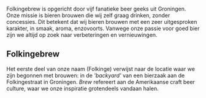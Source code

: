 Folkingebrew is opgericht door vijf fanatieke beer geeks uit Groningen. Onze missie is bieren brouwen die wij zelf graag drinken, zonder concessies. Dit betekent dat wij bieren brouwen met een zeer uitgesproken karakter, in smaak, aroma, enzovoorts. Vanwege onze passie voor goed bier zijn we altijd op zoek naar verbeteringen en vernieuwingen.

## Folkingebrew

Het eerste deel van onze naam (Folkinge) verwijst naar de locatie waar we zijn begonnen met brouwen: in de _'backyard'_ van een bierzaak aan de Folkingestraat in Groningen. _Brew_ refereert aan de Amerikaanse craft beer culture, waar we onze inspiratie grotendeels vandaan halen.
